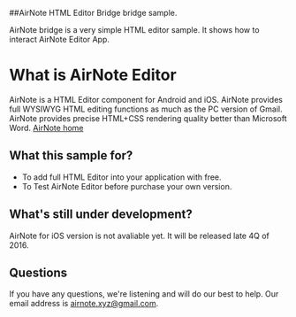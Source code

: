 ##AirNote HTML Editor Bridge bridge sample.

AirNote bridge is a very simple HTML editor sample.
It shows how to interact AirNote Editor App.

# What is AirNote Editor
AirNote is a HTML Editor component for Android and iOS.
AirNote provides full WYSIWYG HTML editing functions as much as the PC version of Gmail.
AirNote provides precise HTML+CSS rendering quality better than Microsoft Word.
[AirNote home](https://airnote.github.io)

## What this sample for? 
- To add full HTML Editor into your application with free.
- To Test AirNote Editor before purchase your own version.

## What's still under development?
AirNote for iOS version is not avaliable yet.
It will be released late 4Q of 2016.


## Questions
If you have any questions, we're listening and will do our best to help. 
Our email address is [airnote.xyz@gmail.com](mailto:airnote.xyz@gmail.com).
